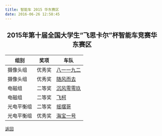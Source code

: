 ```yaml
---
title: 智能车 2015 华东赛区
date: 2016-06-26 12:58:45
---
```

## <p align="center">2015年第十届全国大学生“飞思卡尔”杯智能车竞赛华东赛区</p>
 
|组别|奖项|车队|
|---|---|---|
|摄像头组|优秀奖|[八一一九二](八一一九二/)|
|摄像头组|优秀奖|[随风而去](随风而去/)|
|电磁组|二等奖|[沉风零零玖](沉风零零玖/)|
|电磁组|二等奖|[飞柯](飞柯/)|
|光电平衡组|二等奖|[摇摆哥](摇摆哥/)|
|光电平衡组|优秀奖|[海宝一号](海宝一号/)|

[返回](/bst/honor/)